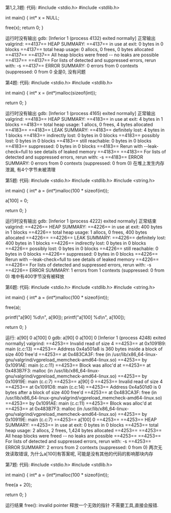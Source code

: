 第1,2,3题:
代码:
#include <stdio.h>
#include <stdlib.h>

int main()
{
  int* x = NULL;

  free(x);
  return 0;
}

运行时没有输出
gdb: [Inferior 1 (process 4132) exited normally] 正常输出
valgrind: 
==4137== HEAP SUMMARY:
==4137==     in use at exit: 0 bytes in 0 blocks
==4137==   total heap usage: 0 allocs, 0 frees, 0 bytes allocated
==4137== 
==4137== All heap blocks were freed -- no leaks are possible
==4137== 
==4137== For lists of detected and suppressed errors, rerun with: -s
==4137== ERROR SUMMARY: 0 errors from 0 contexts (suppressed: 0 from 0
全是0, 没有问题


第4题:
代码:
#include <stdio.h>
#include <stdlib.h>

int main()
{
  int* x = (int*)malloc(sizeof(int));

  return 0;
}

运行时没有输出
gdb: [Inferior 1 (process 4165) exited normally] 正常输出
valgrind:
==4183== HEAP SUMMARY:
==4183==     in use at exit: 4 bytes in 1 blocks
==4183==   total heap usage: 1 allocs, 0 frees, 4 bytes allocated
==4183== 
==4183== LEAK SUMMARY:
==4183==    definitely lost: 4 bytes in 1 blocks
==4183==    indirectly lost: 0 bytes in 0 blocks
==4183==      possibly lost: 0 bytes in 0 blocks
==4183==    still reachable: 0 bytes in 0 blocks
==4183==         suppressed: 0 bytes in 0 blocks
==4183== Rerun with --leak-check=full to see details of leaked memory
==4183== 
==4183== For lists of detected and suppressed errors, rerun with: -s
==4183== ERROR SUMMARY: 0 errors from 0 contexts (suppressed: 0 from 0)
在堆上发生内存泄漏, 有4个字节未被清理


第5题:
代码:
#include <stdio.h>
#include <stdlib.h>
#include <string.h>

int main() 
{
  int* a = (int*)malloc(100 * sizeof(int));

  a[100] = 0;

  return 0;
}

运行时没有输出
gdb: [Inferior 1 (process 4222) exited normally]  正常结束
valgrind: 
==4226== HEAP SUMMARY:
==4226==     in use at exit: 400 bytes in 1 blocks
==4226==   total heap usage: 1 allocs, 0 frees, 400 bytes allocated
==4226== 
==4226== LEAK SUMMARY:
==4226==    definitely lost: 400 bytes in 1 blocks
==4226==    indirectly lost: 0 bytes in 0 blocks
==4226==      possibly lost: 0 bytes in 0 blocks
==4226==    still reachable: 0 bytes in 0 blocks
==4226==         suppressed: 0 bytes in 0 blocks
==4226== Rerun with --leak-check=full to see details of leaked memory
==4226== 
==4226== For lists of detected and suppressed errors, rerun with: -s
==4226== ERROR SUMMARY: 1 errors from 1 contexts (suppressed: 0 from 0)
堆中有400字节没有被释放


第6题:
代码:
#include <stdio.h>
#include <stdlib.h>
#include <string.h>

int main() 
{
  int* a = (int*)malloc(100 * sizeof(int));

  free(a);
  
  printf("a[90] %d\n", a[90]);
  printf("a[100] %d\n", a[100]);

  return 0;
}

运行:
a[90] 0
a[100] 0
gdb:
a[90] 0
a[100] 0
[Inferior 1 (process 4248) exited normally]
valgrind:
==4253== Invalid read of size 4
==4253==    at 0x1091B9: main (c.c:13)
==4253==  Address 0x4a501a8 is 360 bytes inside a block of size 400 free'd
==4253==    at 0x483CA3F: free (in /usr/lib/x86_64-linux-gnu/valgrind/vgpreload_memcheck-amd64-linux.so)
==4253==    by 0x1091AE: main (c.c:11)
==4253==  Block was alloc'd at
==4253==    at 0x483B7F3: malloc (in /usr/lib/x86_64-linux-gnu/valgrind/vgpreload_memcheck-amd64-linux.so)
==4253==    by 0x10919E: main (c.c:7)
==4253== 
a[90] 0
==4253== Invalid read of size 4
==4253==    at 0x1091D8: main (c.c:14)
==4253==  Address 0x4a501d0 is 0 bytes after a block of size 400 free'd
==4253==    at 0x483CA3F: free (in /usr/lib/x86_64-linux-gnu/valgrind/vgpreload_memcheck-amd64-linux.so)
==4253==    by 0x1091AE: main (c.c:11)
==4253==  Block was alloc'd at
==4253==    at 0x483B7F3: malloc (in /usr/lib/x86_64-linux-gnu/valgrind/vgpreload_memcheck-amd64-linux.so)
==4253==    by 0x10919E: main (c.c:7)
==4253== 
a[100] 0
==4253== 
==4253== HEAP SUMMARY:
==4253==     in use at exit: 0 bytes in 0 blocks
==4253==   total heap usage: 2 allocs, 2 frees, 1,424 bytes allocated
==4253== 
==4253== All heap blocks were freed -- no leaks are possible
==4253== 
==4253== For lists of detected and suppressed errors, rerun with: -s
==4253== ERROR SUMMARY: 2 errors from 2 contexts (suppressed: 0 from 0)
两次无效读取错误, 为什么a[100]有答案呢, 可能是没有其他的代码的影响那块内存


第7题:
代码:
#include <stdio.h>
#include <stdlib.h>

int main()
{
  int* a = (int*)malloc(100 * sizeof(int));

  free(a + 20);

  return 0;
}

运行结果 free(): invalid pointer
释放一个无效的指针
不需要工具,直接会报错.




